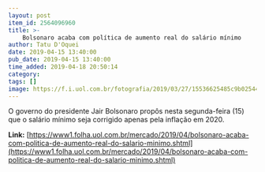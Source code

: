 ```yaml
---
layout: post
item_id: 2564096960
title: >-
    Bolsonaro acaba com política de aumento real do salário mínimo
author: Tatu D'Oquei
date: 2019-04-15 13:40:00
pub_date: 2019-04-15 13:40:00
time_added: 2019-04-18 20:50:14
category: 
tags: []
image: https://f.i.uol.com.br/fotografia/2019/03/27/15536625485c9b02544d007_1553662548_3x2_rt.jpg
---
```


O governo do presidente Jair Bolsonaro propôs nesta segunda-feira (15) que o salário mínimo seja corrigido apenas pela inflação em 2020.

**Link:** [https://www1.folha.uol.com.br/mercado/2019/04/bolsonaro-acaba-com-politica-de-aumento-real-do-salario-minimo.shtml](https://www1.folha.uol.com.br/mercado/2019/04/bolsonaro-acaba-com-politica-de-aumento-real-do-salario-minimo.shtml)

